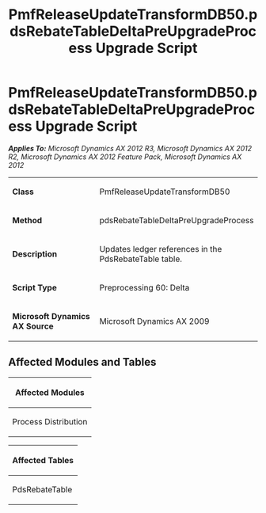 ﻿---
title: PmfReleaseUpdateTransformDB50.pdsRebateTableDeltaPreUpgradeProcess Upgrade Script
TOCTitle: PmfReleaseUpdateTransformDB50.pdsRebateTableDeltaPreUpgradeProcess Upgrade Script
ms:assetid: c5637c48-a3e3-ca6a-b3dc-da5655ba3cf9
ms:mtpsurl: https://msdn.microsoft.com/en-us/library/JJ719517(v=AX.60)
ms:contentKeyID: 49711085
ms.date: 05/18/2015
mtps_version: v=AX.60
---

# PmfReleaseUpdateTransformDB50.pdsRebateTableDeltaPreUpgradeProcess Upgrade Script 


_**Applies To:** Microsoft Dynamics AX 2012 R3, Microsoft Dynamics AX 2012 R2, Microsoft Dynamics AX 2012 Feature Pack, Microsoft Dynamics AX 2012_

<table>
<colgroup>
<col style="width: 50%" />
<col style="width: 50%" />
</colgroup>
<tbody>
<tr class="odd">
<td><p><strong>Class</strong></p></td>
<td><p>PmfReleaseUpdateTransformDB50</p></td>
</tr>
<tr class="even">
<td><p><strong>Method</strong></p></td>
<td><p>pdsRebateTableDeltaPreUpgradeProcess</p></td>
</tr>
<tr class="odd">
<td><p><strong>Description</strong></p></td>
<td><p>Updates ledger references in the PdsRebateTable table.</p></td>
</tr>
<tr class="even">
<td><p><strong>Script Type</strong></p></td>
<td><p>Preprocessing 60: Delta</p></td>
</tr>
<tr class="odd">
<td><p><strong>Microsoft Dynamics AX Source</strong></p></td>
<td><p>Microsoft Dynamics AX 2009</p></td>
</tr>
</tbody>
</table>


## Affected Modules and Tables

<table>
<colgroup>
<col style="width: 100%" />
</colgroup>
<thead>
<tr class="header">
<th><p>Affected Modules</p></th>
</tr>
</thead>
<tbody>
<tr class="odd">
<td><p>Process Distribution</p></td>
</tr>
</tbody>
</table>


<table>
<colgroup>
<col style="width: 100%" />
</colgroup>
<thead>
<tr class="header">
<th><p>Affected Tables</p></th>
</tr>
</thead>
<tbody>
<tr class="odd">
<td><p>PdsRebateTable</p></td>
</tr>
</tbody>
</table>

  


